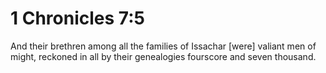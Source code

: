 # 1 Chronicles 7:5

And their brethren among all the families of Issachar [were] valiant men of might, reckoned in all by their genealogies fourscore and seven thousand.